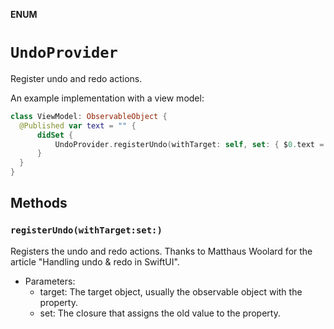 **ENUM**

# `UndoProvider`

Register undo and redo actions.

An example implementation with a view model:
  ```swift
  class ViewModel: ObservableObject {
    @Published var text = "" {
        didSet {
            UndoProvider.registerUndo(withTarget: self, set: { $0.text = oldValue })
        }
    }
  }
  ```

## Methods
### `registerUndo(withTarget:set:)`

Registers the undo and redo actions.
Thanks to Matthaus Woolard for the article "Handling undo & redo in SwiftUI".
- Parameters:
  - target: The target object, usually the observable object with the property.
  - set: The closure that assigns the old value to the property.
